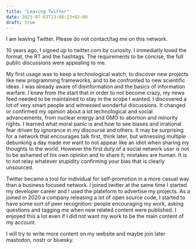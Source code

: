 ```yaml
---
title: "Leaving Twitter"
date: 2023-07-03T13:08:23+02:00
draft: true
---
```


I am leaving Twitter.
Please do not contact/tag me on this network.

10 years ago, I signed up to twitter.com by curiosity.
I immediatly loved the format, the RT and the hashtags.
The requirements to be concise, the full public discussions
were appealing to me.

My first usage was to keep a technological watch, to discover
new projects like new programming frameworks, and to be confronted
to new scientific ideas. I was already aware of disinformation
and the basics of information warfare. I knew from the start
that in order to not become crazy, my news feed needed to be
maintained to stay in the scope I wanted. I discovered a lot
of very smart people and witnessed wonderful discussions.
It changed or confirmed my opinion about a lot technological
and social advancements, from nuclear energy and GMO to 
abortion and minority rights. I learned what moral panic
is and how to see biases and irrational fear driven by ignorance
in my discourse and others. It may be surprising for a network
that encourages talk first, think later, but witnessing
multiple debunking a day made me want to not appear like an
idiot when sharing my thoughts to the world. However the first 
duty of a social network user is not to be ashamed of his own
opinion and to share it; mistakes are human. It is to not 
relay whatever stupidity confirming your bias that is clearly
unsourced.

Twitter became a tool for individual for self-promotion in a
more casual way than a business focused network.
I joined twitter at the same time I started my developer career
and I used the plateform to advertise my projects.
As a joined in 2020 a company releasing a lot of open source code,
I started to have some sort of peer recognition: people encouraging
my work, asking questions and tagging me when new related content 
were published.
I enjoyed this a lot even if I did not want my work to be the
main content of my account.

I will try to write more content on my website and 
maybe join later mastodon, nostr or bluesky.
